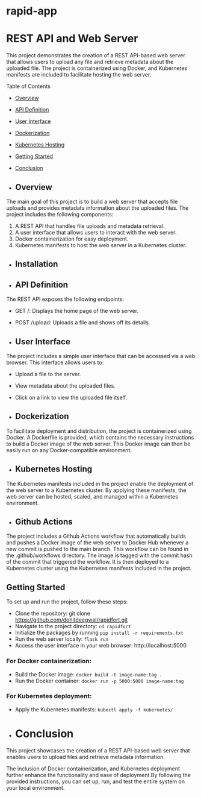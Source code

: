 # rapid-app
 
# REST API and Web Server
This project demonstrates the creation of a REST API-based web server that allows users to upload any file and retrieve metadata about the uploaded file. The project is containerized using Docker, and Kubernetes manifests are included to facilitate hosting the web server.

Table of Contents
- [Overview](#overview)
- [API Definition](#api-definition)
- [User Interface](#user-interface)
- [Dockerization](#dockerization)
- [Kubernetes Hosting](#kubernetes-hosting)
- [Getting Started](#getting-started)
- [Conclusion](#conclusion)
  
- ## Overview
The main goal of this project is to build a web server that accepts file uploads and provides metadata information about the uploaded files. The project includes the following components:

1. A REST API that handles file uploads and metadata retrieval.
1. A user interface that allows users to interact with the web server.
1. Docker containerization for easy deployment.
1. Kubernetes manifests to host the web server in a Kubernetes cluster.

- ## Installation

- ## API Definition
The REST API exposes the following endpoints:

- GET /: Displays the home page of the web server.
- POST /upload: Uploads a file and shows off its details.


- ## User Interface
The project includes a simple user interface that can be accessed via a web browser. This interface allows users to:

- Upload a file to the server.
- View metadata about the uploaded files.
- Click on a link to view the uploaded file itself.

- ## Dockerization
To facilitate deployment and distribution, the project is containerized using Docker. A Dockerfile is provided, which contains the necessary instructions to build a Docker image of the web server. This Docker image can then be easily run on any Docker-compatible environment.

- ## Kubernetes Hosting
The Kubernetes manifests included in the project enable the deployment of the web server to a Kubernetes cluster. By applying these manifests, the web server can be hosted, scaled, and managed within a Kubernetes environment.

- ## Github Actions
The project includes a Github Actions workflow that automatically builds and pushes a Docker image of the web server to Docker Hub whenever a new commit is pushed to the main branch. This workflow can be found in the .github/workflows directory. The image is tagged with the commit hash of the commit that triggered the workflow. It is then deployed to a Kubernetes cluster using the Kubernetes manifests included in the project.

## Getting Started
To set up and run the project, follow these steps:

- Clone the repository: git clone https://github.com/dohitdeegwal/rapidfort.git
- Navigate to the project directory: ``` cd rapidfort ```
- Initialize the packages by running ``` pip install -r requirements.txt ```
- Run the web server locally: ``` flask run ```
- Access the user interface in your web browser: http://localhost:5000
  
### For Docker containerization:
- Build the Docker image: ``` docker build -t image-name:tag . ```
- Run the Docker container: ``` docker run -p 5000:5000 image-name:tag ```

### For Kubernetes deployment:
- Apply the Kubernetes manifests: ``` kubectl apply -f kubernetes/ ```

- # Conclusion
This project showcases the creation of a REST API-based web server that enables users to upload files and retrieve metadata information. 

The inclusion of Docker containerization, and Kubernetes deployment further enhance the functionality and ease of deployment.By following the provided instructions, you can set up, run, and test the entire system on your local environment.
